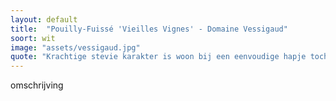 ```yaml
---
layout: default
title:  "Pouilly-Fuissé 'Vieilles Vignes' - Domaine Vessigaud"
soort: wit
image: "assets/vessigaud.jpg"
quote: "Krachtige stevie karakter is woon bij een eenvoudige hapje toch intens genieten!"
---
```

<p class="typl8-drop-cap">omschrijving
</p>
